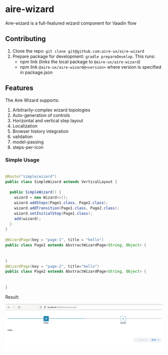 # aire-wizard

Aire-wizard is a full-featured wizard component for Vaadin flow

## Contributing

1. Clone the repo: `git clone git@github.com:aire-ux/aire-wizard`
1. Prepare package for development: `gradle prepareDevelop`. This runs:
    - npm link (links the local package to `@aire-ux/aire-wizard`)
    - npm link `@aire-ux/aire-wizard@<version>` where version is specified in package.json

## Features
The Aire Wizard supports:
1. Arbitrarily-complex wizard topologies
2. Auto-generation of controls
3. Horizontal and vertical step layout
4. Localization
5. Browser history integration
6. validation
7. model-passing
8. steps-per-icon


### Simple Usage



```java

@Route("simple/wizard")
public class SimpleWizard extends VerticalLayout {

  public SimpleWizard() {
    wizard = new Wizard<>();
    wizard.addSteps(Page1.class, Page2.class);
    wizard.addTransition(Page1.class, Page2.class);
    wizard.setInitialStep(Page1.class);
    add(wizard);
  }
}

@WizardPage(key = "page-1", title = "hello")
public class Page1 extends AbstractWizardPage<String, Object> {


}
@WizardPage(key = "page-2", title="hello")
public class Page2 extends AbstractWizardPage<String, Object> {


}

```
Result:

![Simple, empty wizard](documentation/assets/images/img.png)



